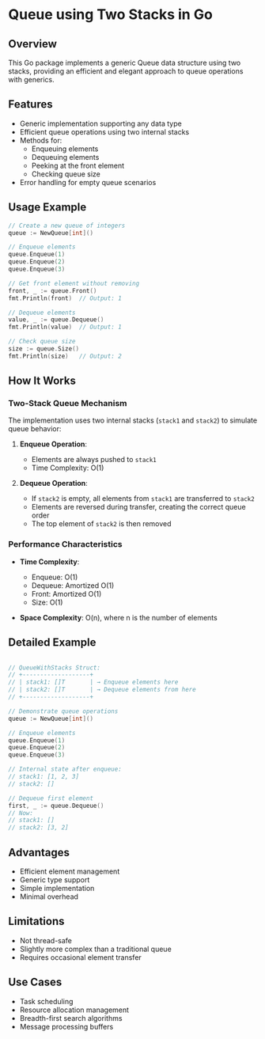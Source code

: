 # Queue using Two Stacks in Go

## Overview

This Go package implements a generic Queue data structure using two stacks, providing an efficient and elegant approach to queue operations with generics.

## Features

- Generic implementation supporting any data type
- Efficient queue operations using two internal stacks
- Methods for:
  - Enqueuing elements
  - Dequeuing elements
  - Peeking at the front element
  - Checking queue size
- Error handling for empty queue scenarios

## Usage Example

```go
// Create a new queue of integers
queue := NewQueue[int]()

// Enqueue elements
queue.Enqueue(1)
queue.Enqueue(2)
queue.Enqueue(3)

// Get front element without removing
front, _ := queue.Front()
fmt.Println(front)  // Output: 1

// Dequeue elements
value, _ := queue.Dequeue()
fmt.Println(value)  // Output: 1

// Check queue size
size := queue.Size()
fmt.Println(size)   // Output: 2
```

## How It Works

### Two-Stack Queue Mechanism

The implementation uses two internal stacks (`stack1` and `stack2`) to simulate queue behavior:

1. **Enqueue Operation**:
   - Elements are always pushed to `stack1`
   - Time Complexity: O(1)

2. **Dequeue Operation**:
   - If `stack2` is empty, all elements from `stack1` are transferred to `stack2`
   - Elements are reversed during transfer, creating the correct queue order
   - The top element of `stack2` is then removed

### Performance Characteristics

- **Time Complexity**:
  - Enqueue: O(1)
  - Dequeue: Amortized O(1)
  - Front: Amortized O(1)
  - Size: O(1)

- **Space Complexity**: O(n), where n is the number of elements

## Detailed Example

```go

// QueueWithStacks Struct:
// +-------------------+
// | stack1: []T       | → Enqueue elements here
// | stack2: []T       | → Dequeue elements from here
// +-------------------+

// Demonstrate queue operations
queue := NewQueue[int]()

// Enqueue elements
queue.Enqueue(1)
queue.Enqueue(2)
queue.Enqueue(3)

// Internal state after enqueue:
// stack1: [1, 2, 3]
// stack2: []

// Dequeue first element
first, _ := queue.Dequeue()
// Now:
// stack1: []
// stack2: [3, 2]
```

## Advantages

- Efficient element management
- Generic type support
- Simple implementation
- Minimal overhead

## Limitations

- Not thread-safe
- Slightly more complex than a traditional queue
- Requires occasional element transfer

## Use Cases

- Task scheduling
- Resource allocation management
- Breadth-first search algorithms
- Message processing buffers

